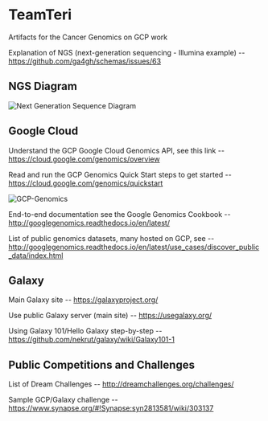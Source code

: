 # TeamTeri
Artifacts for the Cancer Genomics on GCP work

Explanation of NGS (next-generation sequencing - Illumina example) --
    https://github.com/ga4gh/schemas/issues/63

## NGS Diagram

![Next Generation Sequence Diagram](https://github.com/lynnlangit/TeamTeri/blob/master/Images/NGS-Workflow.png)

## Google Cloud 

Understand the GCP Google Cloud Genomics API, see this link --
    https://cloud.google.com/genomics/overview

Read and run the GCP Genomics Quick Start steps to get started --
    https://cloud.google.com/genomics/quickstart

![GCP-Genomics](https://github.com/lynnlangit/TeamTeri/blob/master/Images/GCP-Genomics-Jobs.png)

End-to-end documentation see the Google Genomics Cookbook -- 
    http://googlegenomics.readthedocs.io/en/latest/

List of public genomics datasets, many hosted on GCP, see --
    http://googlegenomics.readthedocs.io/en/latest/use_cases/discover_public_data/index.html

## Galaxy

Main Galaxy site -- https://galaxyproject.org/

Use public Galaxy server (main site)  -- https://usegalaxy.org/

Using Galaxy 101/Hello Galaxy step-by-step -- https://github.com/nekrut/galaxy/wiki/Galaxy101-1

## Public Competitions and Challenges

List of Dream Challenges --
   http://dreamchallenges.org/challenges/

Sample GCP/Galaxy challenge -- 
   https://www.synapse.org/#!Synapse:syn2813581/wiki/303137

